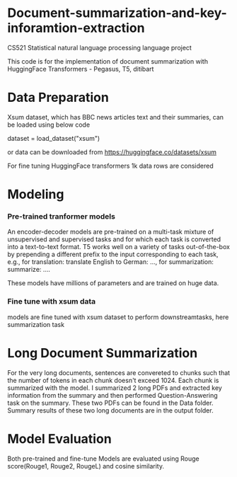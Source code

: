 # Document-summarization-and-key-inforamtion-extraction
CS521 Statistical natural language processing language project

This code is for the implementation of document summarization with HuggingFace Transformers - Pegasus, T5, ditibart
# Data Preparation
Xsum dataset, which has BBC news articles text and their summaries, can be loaded using below code

dataset = load_dataset("xsum")

or
data can be downloaded from https://huggingface.co/datasets/xsum

For fine tuning HuggingFace transformers 1k data rows are considered 

# Modeling
### Pre-trained tranformer models
An encoder-decoder models are pre-trained on a multi-task mixture of unsupervised and supervised tasks and for which each task is converted into a text-to-text format. T5 works well on a variety of tasks out-of-the-box by prepending a different prefix to the input corresponding to each task, e.g., for translation: translate English to German: …, for summarization: summarize: ….

These models have millions of parameters and are trained on huge data.

### Fine tune with xsum data
models are fine tuned with xsum dataset to perform downstreamtasks, here summarization task

# Long Document Summarization
For the very long documents, sentences are convereted to chunks such that the number of tokens in each chunk doesn't exceed 1024. Each chunk is summarized with the model. I summarized 2 long PDFs and extracted key information from the summary and then performed Question-Answering task on the summary. These two PDFs can be found in the Data folder. Summary results of these two long documents are in the output folder.

# Model Evaluation
Both pre-trained and fine-tune Models are evaluated using Rouge score(Rouge1, Rouge2, RougeL) and cosine similarity.

